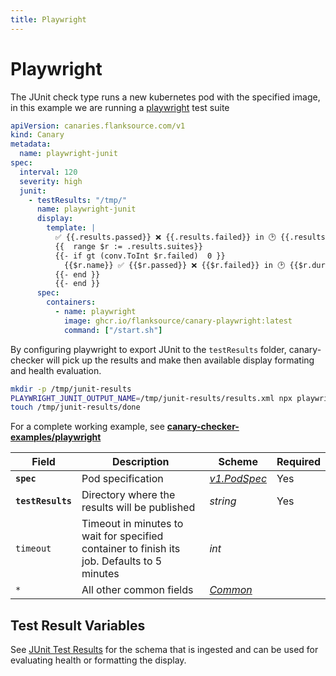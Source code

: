 ```yaml
---
title: Playwright
---
```


# <Icon name="playwright"/> Playwright

The JUnit check type runs a new kubernetes pod with the specified image, in this example we are running a [playwright](https://playwright.dev/) test suite

```yaml
apiVersion: canaries.flanksource.com/v1
kind: Canary
metadata:
  name: playwright-junit
spec:
  interval: 120
  severity: high
  junit:
    - testResults: "/tmp/"
      name: playwright-junit
      display:
        template: |
          ✅ {{.results.passed}} ❌ {{.results.failed}} in 🕑 {{.results.duration}}
          {{  range $r := .results.suites}}
          {{- if gt (conv.ToInt $r.failed)  0 }}
            {{$r.name}} ✅ {{$r.passed}} ❌ {{$r.failed}} in 🕑 {{$r.duration}}
          {{- end }}
          {{- end }}
      spec:
        containers:
          - name: playwright
            image: ghcr.io/flanksource/canary-playwright:latest
            command: ["/start.sh"]
```

By configuring playwright to export JUnit to the `testResults` folder, canary-checker will pick up the results and make then available display formating and health evaluation.

```bash title="start.sh"
mkdir -p /tmp/junit-results
PLAYWRIGHT_JUNIT_OUTPUT_NAME=/tmp/junit-results/results.xml npx playwright test --project=chromium --reporter=junit
touch /tmp/junit-results/done
```

For a complete working example, see **[canary-checker-examples/playwright](https://github.com/flanksource/canary-checker-examples/tree/main/playwright)**

| Field | Description | Scheme | Required |
| ----- | ----------- | ------ | -------- |
| **`spec`** | Pod specification | [*v1.PodSpec*](https://kubernetes.io/docs/reference/generated/kubernetes-api/v1.20/#podspec-v1-core) | Yes |
| **`testResults`** | Directory where the results will be published | *string* | Yes |
| `timeout` | Timeout in minutes to wait for specified container to finish its job. Defaults to 5 minutes | *int* |  |
| `*` | All other common fields | [*Common*](common) | |

## Test Result Variables

See [JUnit Test Results](./junit##test-result-variables) for the schema that is ingested and can be used for evaluating health or formatting the display.
